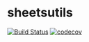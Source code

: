 # sheetsutils

[![Build Status](https://travis-ci.org/plemont/sheetsutils.svg?branch=master)](https://travis-ci.org/plemont/sheetsutils)
[![codecov](https://codecov.io/gh/plemont/sheetsutils/branch/master/graph/badge.svg)](https://codecov.io/gh/plemont/sheetsutils)
